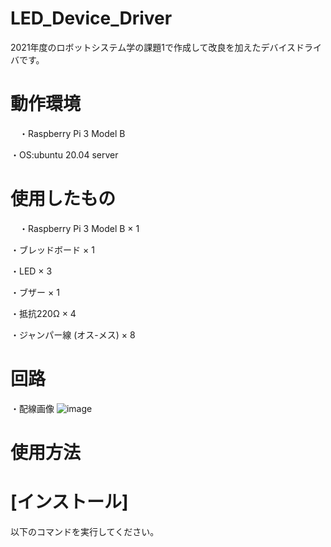 # LED_Device_Driver
2021年度のロボットシステム学の課題1で作成して改良を加えたデバイスドライバです。

# 動作環境
　・Raspberry Pi 3 Model B
 
  ・OS:ubuntu 20.04 server
  
# 使用したもの
　・Raspberry Pi 3 Model B × 1
 
  ・ブレッドボード × 1
  
  ・LED × 3
  
  ・ブザー × 1
  
  ・抵抗220Ω × 4
  
  ・ジャンパー線 (オス-メス) × 8
 
# 回路

・配線画像
  ![image](https://user-images.githubusercontent.com/93635163/146193856-701b8f7e-5bda-4630-a57e-6fdadeaed780.png)
  
 # 使用方法
 
 # [インストール]
  以下のコマンドを実行してください。
 

